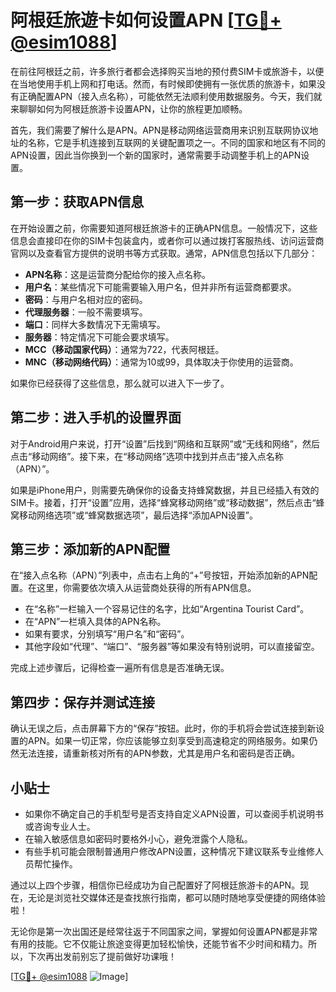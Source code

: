 # 阿根廷旅遊卡如何设置APN [[TG💪+ @esim1088](https://t.me/s/esim1088)]

在前往阿根廷之前，许多旅行者都会选择购买当地的预付费SIM卡或旅游卡，以便在当地使用手机上网和打电话。然而，有时候即使拥有一张优质的旅游卡，如果没有正确配置APN（接入点名称），可能依然无法顺利使用数据服务。今天，我们就来聊聊如何为阿根廷旅游卡设置APN，让你的旅程更加顺畅。

首先，我们需要了解什么是APN。APN是移动网络运营商用来识别互联网协议地址的名称，它是手机连接到互联网的关键配置项之一。不同的国家和地区有不同的APN设置，因此当你换到一个新的国家时，通常需要手动调整手机上的APN设置。

## 第一步：获取APN信息

在开始设置之前，你需要知道阿根廷旅游卡的正确APN信息。一般情况下，这些信息会直接印在你的SIM卡包装盒内，或者你可以通过拨打客服热线、访问运营商官网以及查看官方提供的说明书等方式获取。通常，APN信息包括以下几部分：

- **APN名称**：这是运营商分配给你的接入点名称。
- **用户名**：某些情况下可能需要输入用户名，但并非所有运营商都要求。
- **密码**：与用户名相对应的密码。
- **代理服务器**：一般不需要填写。
- **端口**：同样大多数情况下无需填写。
- **服务器**：特定情况下可能会要求填写。
- **MCC（移动国家代码）**：通常为722，代表阿根廷。
- **MNC（移动网络代码）**：通常为10或99，具体取决于你使用的运营商。

如果你已经获得了这些信息，那么就可以进入下一步了。

## 第二步：进入手机的设置界面

对于Android用户来说，打开“设置”后找到“网络和互联网”或“无线和网络”，然后点击“移动网络”。接下来，在“移动网络”选项中找到并点击“接入点名称（APN）”。

如果是iPhone用户，则需要先确保你的设备支持蜂窝数据，并且已经插入有效的SIM卡。接着，打开“设置”应用，选择“蜂窝移动网络”或“移动数据”，然后点击“蜂窝移动网络选项”或“蜂窝数据选项”，最后选择“添加APN设置”。

## 第三步：添加新的APN配置

在“接入点名称（APN）”列表中，点击右上角的“+”号按钮，开始添加新的APN配置。在这里，你需要依次填入从运营商处获得的所有APN信息。

- 在“名称”一栏输入一个容易记住的名字，比如“Argentina Tourist Card”。
- 在“APN”一栏填入具体的APN名称。
- 如果有要求，分别填写“用户名”和“密码”。
- 其他字段如“代理”、“端口”、“服务器”等如果没有特别说明，可以直接留空。

完成上述步骤后，记得检查一遍所有信息是否准确无误。

## 第四步：保存并测试连接

确认无误之后，点击屏幕下方的“保存”按钮。此时，你的手机将会尝试连接到新设置的APN。如果一切正常，你应该能够立刻享受到高速稳定的网络服务。如果仍然无法连接，请重新核对所有的APN参数，尤其是用户名和密码是否正确。

## 小贴士

- 如果你不确定自己的手机型号是否支持自定义APN设置，可以查阅手机说明书或咨询专业人士。
- 在输入敏感信息如密码时要格外小心，避免泄露个人隐私。
- 有些手机可能会限制普通用户修改APN设置，这种情况下建议联系专业维修人员帮忙操作。

通过以上四个步骤，相信你已经成功为自己配置好了阿根廷旅游卡的APN。现在，无论是浏览社交媒体还是查找旅行指南，都可以随时随地享受便捷的网络体验啦！

无论你是第一次出国还是经常往返于不同国家之间，掌握如何设置APN都是非常有用的技能。它不仅能让旅途变得更加轻松愉快，还能节省不少时间和精力。所以，下次再出发前别忘了提前做好功课哦！

[[TG💪+ @esim1088](https://t.me/s/esim1088) ![Image](https://i.postimg.cc/4NQfJmqS/Snipaste-2025-05-13-00-14-12.png)]